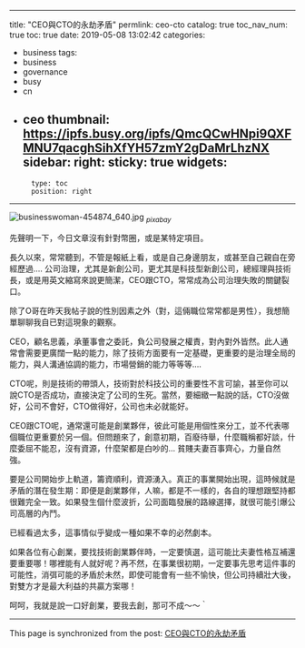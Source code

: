 
---
title: "CEO與CTO的永劫矛盾"
permlink: ceo-cto
catalog: true
toc_nav_num: true
toc: true
date: 2019-05-08 13:02:42
categories:
- business
tags:
- business
- governance
- busy
- cn
- ceo
thumbnail: https://ipfs.busy.org/ipfs/QmcQCwHNpi9QXFMNU7qacghSihXfYH57zmY2gDaMrLhzNX
sidebar:
    right:
        sticky: true
widgets:
    -
        type: toc
        position: right
---


![businesswoman-454874_640.jpg](https://ipfs.busy.org/ipfs/QmcQCwHNpi9QXFMNU7qacghSihXfYH57zmY2gDaMrLhzNX)
<sub>*pixabay*</sub>

先聲明一下，今日文章沒有針對幣圈，或是某特定項目。

長久以來，常常聽到，不管是報紙上看，或是自己身邊朋友，或甚至自己親自在旁經歷過.... 公司治理，尤其是新創公司，更尤其是科技型新創公司，總經理與技術長，或是用英文縮寫來說更簡潔，CEO跟CTO，常常成為公司治理失敗的關鍵裂口。

除了O哥在昨天我帖子說的性別因素之外（對，這倆職位常常都是男性），我想簡單聊聊我自已對這現象的觀察。

CEO，顧名思義，承董事會之委託，負公司發展之權責，對內對外皆然。此人通常會需要更廣闊一點的能力，除了技術方面要有一定基礎，更重要的是治理全局的能力，與人溝通協調的能力，市場營銷的能力等等等.... 

CTO呢，則是技術的帶頭人，技術對於科技公司的重要性不言可諭，甚至你可以說CTO是否成功，直接決定了公司的生死。當然，要細緻一點說的話，CTO沒做好，公司不會好，CTO做得好，公司也未必就能好。

CEO跟CTO呢，通常還可能是創業夥伴，彼此可能是用個性來分工，並不代表哪個職位更重要於另一個。但問題來了，創意初期，百廢待舉，什麼職稱都好談，什麼委屈不能忍，沒有資源，什麼架都是白吵的... 貧賤夫妻百事齊心，力量自然強。

要是公司開始步上軌道，籌資順利，資源湧入。真正的事業開始出現，這時候就是矛盾的潛在發生期：即便是創業夥伴，人嘛，都是不一樣的，各自的理想跟堅持都很難完全一致。如果發生個什麼波折，公司面臨發展的路線選擇，就很可能引爆公司高層的內鬥。

已經看過太多，這事情似乎變成一種如果不幸的必然劇本。

如果各位有心創業，要找技術創業夥伴時，一定要慎選，這可能比夫妻性格互補還要重要哪！哪裡能有人就好呢？再不然，在事業很初期，一定要事先思考這件事的可能性，消弭可能的矛盾於未然，即使可能會有一些不愉快，但公司持續壯大後，對雙方才是最大利益的共贏方案哪！

呵呵，我就是說一口好創業，要我去創，那可不成～～｀

- - -

This page is synchronized from the post: [CEO與CTO的永劫矛盾](https://steemit.com/@deanliu/ceo-cto)
